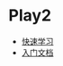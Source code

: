 # Play2

*   [快速学习](http://cn.tanshuai.com/getting-started-scala-play/)
*   [入门文档](http://my.oschina.net/dongming/blog/49694)


